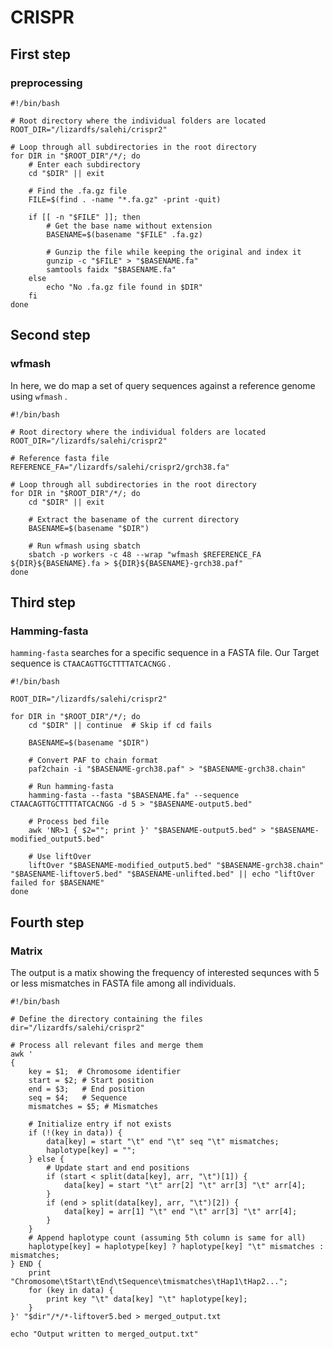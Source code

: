 # CRISPR

## First step

### preprocessing 
```
#!/bin/bash

# Root directory where the individual folders are located
ROOT_DIR="/lizardfs/salehi/crispr2"

# Loop through all subdirectories in the root directory
for DIR in "$ROOT_DIR"/*/; do
    # Enter each subdirectory
    cd "$DIR" || exit
    
    # Find the .fa.gz file
    FILE=$(find . -name "*.fa.gz" -print -quit)
    
    if [[ -n "$FILE" ]]; then
        # Get the base name without extension
        BASENAME=$(basename "$FILE" .fa.gz)
        
        # Gunzip the file while keeping the original and index it
        gunzip -c "$FILE" > "$BASENAME.fa"
        samtools faidx "$BASENAME.fa"
    else
        echo "No .fa.gz file found in $DIR"
    fi
done
```

## Second step

### wfmash
In here, we do map a set of query sequences against a reference genome using ```wfmash``` .

```
#!/bin/bash

# Root directory where the individual folders are located
ROOT_DIR="/lizardfs/salehi/crispr2"

# Reference fasta file
REFERENCE_FA="/lizardfs/salehi/crispr2/grch38.fa"

# Loop through all subdirectories in the root directory
for DIR in "$ROOT_DIR"/*/; do
    cd "$DIR" || exit
            
    # Extract the basename of the current directory
    BASENAME=$(basename "$DIR")

    # Run wfmash using sbatch
    sbatch -p workers -c 48 --wrap "wfmash $REFERENCE_FA ${DIR}${BASENAME}.fa > ${DIR}${BASENAME}-grch38.paf"
done
```

## Third step

### Hamming-fasta

```hamming-fasta``` searches for a specific sequence in a FASTA file. 
Our Target sequence is ```CTAACAGTTGCTTTTATCACNGG``` .


```
#!/bin/bash

ROOT_DIR="/lizardfs/salehi/crispr2"

for DIR in "$ROOT_DIR"/*/; do
    cd "$DIR" || continue  # Skip if cd fails

    BASENAME=$(basename "$DIR")

    # Convert PAF to chain format
    paf2chain -i "$BASENAME-grch38.paf" > "$BASENAME-grch38.chain"

    # Run hamming-fasta
    hamming-fasta --fasta "$BASENAME.fa" --sequence CTAACAGTTGCTTTTATCACNGG -d 5 > "$BASENAME-output5.bed"
    
    # Process bed file
    awk 'NR>1 { $2=""; print }' "$BASENAME-output5.bed" > "$BASENAME-modified_output5.bed"

    # Use liftOver
    liftOver "$BASENAME-modified_output5.bed" "$BASENAME-grch38.chain" "$BASENAME-liftover5.bed" "$BASENAME-unlifted.bed" || echo "liftOver failed for $BASENAME"
done
```

## Fourth step

### Matrix

The output is a matix showing the frequency of interested sequnces with 5 or less mismatches in FASTA file among all individuals. 

```
#!/bin/bash

# Define the directory containing the files
dir="/lizardfs/salehi/crispr2"

# Process all relevant files and merge them
awk '
{
    key = $1;  # Chromosome identifier
    start = $2; # Start position
    end = $3;   # End position
    seq = $4;   # Sequence
    mismatches = $5; # Mismatches

    # Initialize entry if not exists
    if (!(key in data)) {
        data[key] = start "\t" end "\t" seq "\t" mismatches;
        haplotype[key] = "";
    } else {
        # Update start and end positions
        if (start < split(data[key], arr, "\t")[1]) {
            data[key] = start "\t" arr[2] "\t" arr[3] "\t" arr[4];
        }
        if (end > split(data[key], arr, "\t")[2]) {
            data[key] = arr[1] "\t" end "\t" arr[3] "\t" arr[4];
        }
    }
    # Append haplotype count (assuming 5th column is same for all)
    haplotype[key] = haplotype[key] ? haplotype[key] "\t" mismatches : mismatches;
} END {
    print "Chromosome\tStart\tEnd\tSequence\tmismatches\tHap1\tHap2...";
    for (key in data) {
        print key "\t" data[key] "\t" haplotype[key];
    }
}' "$dir"/*/*-liftover5.bed > merged_output.txt

echo "Output written to merged_output.txt"
```
